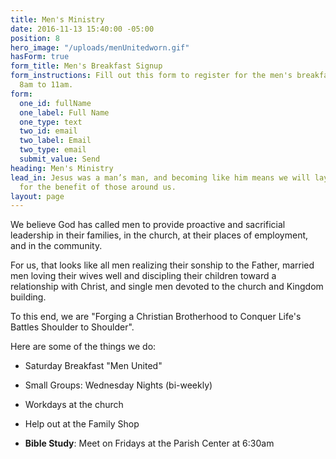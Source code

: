 ```yaml
---
title: Men's Ministry
date: 2016-11-13 15:40:00 -05:00
position: 8
hero_image: "/uploads/menUnitedworn.gif"
hasForm: true
form_title: Men's Breakfast Signup
form_instructions: Fill out this form to register for the men's breakfast 3/26 from
  8am to 11am.
form:
  one_id: fullName
  one_label: Full Name
  one_type: text
  two_id: email
  two_label: Email
  two_type: email
  submit_value: Send
heading: Men's Ministry
lead_in: Jesus was a man’s man, and becoming like him means we will lay down our lives
  for the benefit of those around us.
layout: page
---
```


We believe God has called men to provide proactive and sacrificial leadership in their families, in the church, at their places of employment, and in the community. 

For us, that looks like all men realizing their sonship to the Father, married men loving their wives well and discipling their children toward a relationship with Christ, and single men devoted to the church and Kingdom building.

To this end, we are 
"Forging a Christian Brotherhood to Conquer Life's Battles Shoulder to Shoulder". 

Here are some of the things we do:

* Saturday Breakfast "Men United"

* Small Groups: Wednesday Nights (bi-weekly)

* Workdays at the church

* Help out at the Family Shop

* **Bible Study**: Meet on Fridays at the Parish Center at 6:30am